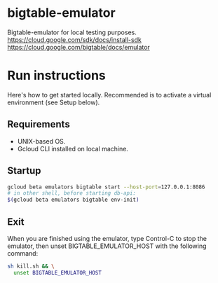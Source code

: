 # bigtable-emulator

Bigtable-emulator for local testing purposes.
https://cloud.google.com/sdk/docs/install-sdk
https://cloud.google.com/bigtable/docs/emulator

# Run instructions

Here's how to get started locally. Recommended is to activate a virtual environment (see Setup below).

## Requirements

- UNIX-based OS.
- Gcloud CLI installed on local machine.

## Startup

```bash
gcloud beta emulators bigtable start --host-port=127.0.0.1:8086
# in other shell, before starting db-api:
$(gcloud beta emulators bigtable env-init)
```

## Exit

When you are finished using the emulator, type Control-C to stop the emulator, then unset BIGTABLE_EMULATOR_HOST with the following command:

```bash
sh kill.sh && \
  unset BIGTABLE_EMULATOR_HOST
```
